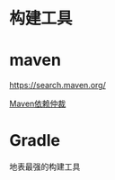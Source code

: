 构建工具
===

# maven 

https://search.maven.org/

[Maven依赖仲裁](https://blog.csdn.net/lzb348110175/article/details/90297237)


# Gradle 

地表最强的构建工具
